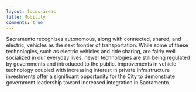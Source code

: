 ```yaml
---
layout: focus-areas
title: Mobility
comments: true
---
```


Sacramento recognizes autonomous, along with connected, shared, and electric, vehicles as the next frontier of transportation. While some of these technologies, such as electric vehicles and ride sharing, are fairly well socialized in our everyday lives, newer technologies are still being regulated by governments and introduced to the public. Improvements in vehicle technology coupled with increasing interest in private infrastructure investments offer a significant opportunity for the City to demonstrate government leadership toward increased integration in Sacramento.
